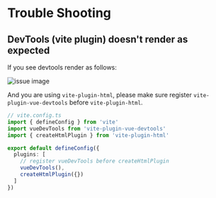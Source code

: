 # Trouble Shooting

## DevTools (vite plugin) doesn't render as expected

If you see devtools render as follows:

![issue image](/screenshots/nested-issue.png)

And you are using `vite-plugin-html`, please make sure register `vite-plugin-vue-devtools` before `vite-plugin-html`.

```ts
// vite.config.ts
import { defineConfig } from 'vite'
import vueDevTools from 'vite-plugin-vue-devtools'
import { createHtmlPlugin } from 'vite-plugin-html'

export default defineConfig({
  plugins: [
    // register vueDevTools before createHtmlPlugin
    vueDevTools(),
    createHtmlPlugin({})
  ]
})
```
